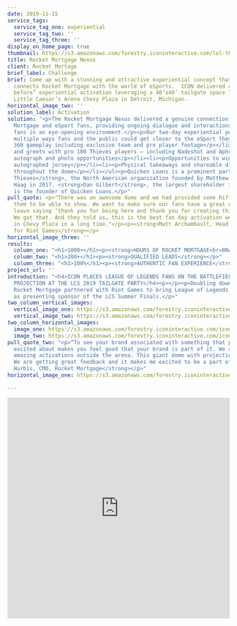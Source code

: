 ```yaml
---
date: 2019-11-15
service_tags:
  service_tag_one: experiential
  service_tag_two: ''
  service_tag_three: ''
display_on_home_page: true
thumbnail: https://s3.amazonaws.com/forestry.iconinteractive.com/lol-thumb.jpg
title: Rocket Mortgage Nexus
client: Rocket Mortage
brief_label: Challenge
brief: Come up with a stunning and attractive experiential concept that authentically
  connects Rocket Mortgage with the world of eSports.  ICON delivered a “never seen
  before” experiential activation leveraging a 40’x40’ tailgate space located in the
  Little Caesar’s Arena Chevy Plaza in Detroit, Michigan.
horizontal_image_two: ''
solution_label: Activation
solution: "<p>The Rocket Mortgage Nexus delivered a genuine connection between Rocket
  Mortgage and eSport fans, providing ongoing dialogue and interactions while entertaining
  fans in an eye-opening environment.</p><p>Our two-day experiential pop-up featured
  multiple ways fans and the public could get closer to the eSport they love, including:</p><ul><li><p>Overhead
  360 gameplay including exclusive team and pro player footage</p></li><li><p>Meet
  and greets with pro 100 Thieves players – including Nadeshot and Aphromoo – provided
  autograph and photo opportunities</p></li><li><p>Opportunities to win a 100 Thieves
  autographed jersey</p></li><li><p>Physical takeaways and shareable digital takeaways
  throughout the dome</p></li></ul><p>Quicken Loans is a prominent partner of <strong>100
  Thieves</strong>, the North American organization founded by Matthew “Nadeshot”
  Haag in 2017. <strong>Dan Gilbert</strong>, the largest shareholder in 100 Thieves,
  is the founder of Quicken Loans.</p>"
pull_quote: <p>"There was an awesome dome and we had provided some Rift content for
  them to be able to show. We want to make sure our fans have a great experience and
  leave saying ‘thank you for being here and thank you for creating this experience.’
  We got that. And they told us… this is the best fan day activation we have seen
  in Chevy Plaza in a long time."</p><p><strong>Matt Archambault, Head of NA Partnerships
  for Riot Games</strong></p>
horizontal_image_three: ''
results:
  column_one: "<h1>1000+</h1><p><strong>HOURS OF ROCKET MORTGAGE<br>BRANDED CONTENT</strong></p>"
  column_two: "<h1>200+</h1><p><strong>QUALIFIED LEADS</strong></p>"
  column_three: "<h1>100%</h1><p><strong>AUTHENTIC FAN EXPERIENCE</strong></p>"
project_url: ''
introduction: "<h4>ICON PLACES LEAGUE OF LEGENDS FANS ON THE BATTLEFIELD THROUGH 360
  PROJECTION AT THE LCS 2019 TAILGATE PARTY</h4><p></p><p>Doubling down on eSports,
  Rocket Mortgage partnered with Riot Games to bring League of Legends to Detroit
  as presenting sponsor of the LCS Summer Finals.</p>"
two_column_vertical_images:
  vertical_image_one: https://s3.amazonaws.com/forestry.iconinteractive.com/icon_rocket_mortgage_tall_left.jpg
  vertical_image_two: https://s3.amazonaws.com/forestry.iconinteractive.com/icon_rocket_mortgage_tall_right.jpg
two_column_horizontal_images:
  image_one: https://s3.amazonaws.com/forestry.iconinteractive.com/icon_rocket_mortgage_small_left.jpg
  image_two: https://s3.amazonaws.com/forestry.iconinteractive.com/icon_rocket_mortgage_small_right.jpg
pull_quote_two: "<p>“To see your brand associated with something that people are so
  excited about makes you feel good that your brand is part of it. We are doing really
  amazing activations outside the arena. This giant dome with projection mapping.
  We are getting great feedback and it makes me excited to be a part of it.”</p><p><strong>Casey
  Hurbis, CMO, Rocket Mortgage</strong></p>"
horizontal_image_one: https://s3.amazonaws.com/forestry.iconinteractive.com/icon_rocket_mortgage_outside.jpg

---
```

<iframe src="https://www.facebook.com/plugins/video.php?href=https%3A%2F%2Fwww.facebook.com%2Ficoninteractive%2Fvideos%2F841727376222383%2F&show_text=0&width=850" width="100%" height="500" style="border:none;overflow:hidden" scrolling="no" frameborder="0" allowTransparency="true" allowFullScreen="true"></iframe>